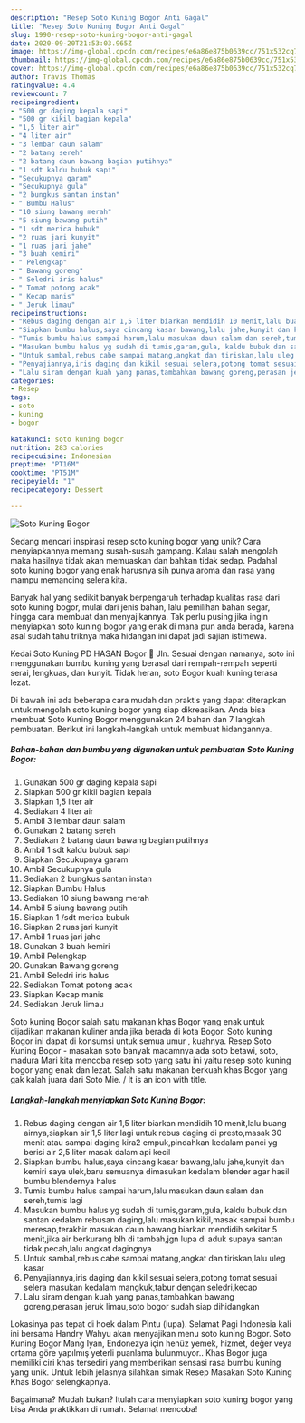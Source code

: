 ```yaml
---
description: "Resep Soto Kuning Bogor Anti Gagal"
title: "Resep Soto Kuning Bogor Anti Gagal"
slug: 1990-resep-soto-kuning-bogor-anti-gagal
date: 2020-09-20T21:53:03.965Z
image: https://img-global.cpcdn.com/recipes/e6a86e875b0639cc/751x532cq70/soto-kuning-bogor-foto-resep-utama.jpg
thumbnail: https://img-global.cpcdn.com/recipes/e6a86e875b0639cc/751x532cq70/soto-kuning-bogor-foto-resep-utama.jpg
cover: https://img-global.cpcdn.com/recipes/e6a86e875b0639cc/751x532cq70/soto-kuning-bogor-foto-resep-utama.jpg
author: Travis Thomas
ratingvalue: 4.4
reviewcount: 7
recipeingredient:
- "500 gr daging kepala sapi"
- "500 gr kikil bagian kepala"
- "1,5 liter air"
- "4 liter air"
- "3 lembar daun salam"
- "2 batang sereh"
- "2 batang daun bawang bagian putihnya"
- "1 sdt kaldu bubuk sapi"
- "Secukupnya garam"
- "Secukupnya gula"
- "2 bungkus santan instan"
- " Bumbu Halus"
- "10 siung bawang merah"
- "5 siung bawang putih"
- "1 sdt merica bubuk"
- "2 ruas jari kunyit"
- "1 ruas jari jahe"
- "3 buah kemiri"
- " Pelengkap"
- " Bawang goreng"
- " Seledri iris halus"
- " Tomat potong acak"
- " Kecap manis"
- " Jeruk limau"
recipeinstructions:
- "Rebus daging dengan air 1,5 liter biarkan mendidih 10 menit,lalu buang airnya,siapkan air 1,5 liter lagi untuk rebus daging di presto,masak 30 menit atau sampai daging kira2 empuk,pindahkan kedalam panci yg berisi air 2,5 liter masak dalam api kecil"
- "Siapkan bumbu halus,saya cincang kasar bawang,lalu jahe,kunyit dan kemiri saya ulek,baru semuanya dimasukan kedalam blender agar hasil bumbu blendernya halus"
- "Tumis bumbu halus sampai harum,lalu masukan daun salam dan sereh,tumis lagi"
- "Masukan bumbu halus yg sudah di tumis,garam,gula, kaldu bubuk dan santan kedalam rebusan daging,lalu masukan kikil,masak sampai bumbu meresap,terakhir masukan daun bawang biarkan mendidih sekitar 5 menit,jika air berkurang blh di tambah,jgn lupa di aduk supaya santan tidak pecah,lalu angkat dagingnya"
- "Untuk sambal,rebus cabe sampai matang,angkat dan tiriskan,lalu uleg kasar"
- "Penyajiannya,iris daging dan kikil sesuai selera,potong tomat sesuai selera masukan kedalam mangkuk,tabur dengan seledri,kecap"
- "Lalu siram dengan kuah yang panas,tambahkan bawang goreng,perasan jeruk limau,soto bogor sudah siap dihidangkan"
categories:
- Resep
tags:
- soto
- kuning
- bogor

katakunci: soto kuning bogor 
nutrition: 283 calories
recipecuisine: Indonesian
preptime: "PT16M"
cooktime: "PT51M"
recipeyield: "1"
recipecategory: Dessert

---
```



![Soto Kuning Bogor](https://img-global.cpcdn.com/recipes/e6a86e875b0639cc/751x532cq70/soto-kuning-bogor-foto-resep-utama.jpg)

Sedang mencari inspirasi resep soto kuning bogor yang unik? Cara menyiapkannya memang susah-susah gampang. Kalau salah mengolah maka hasilnya tidak akan memuaskan dan bahkan tidak sedap. Padahal soto kuning bogor yang enak harusnya sih punya aroma dan rasa yang mampu memancing selera kita.

Banyak hal yang sedikit banyak berpengaruh terhadap kualitas rasa dari soto kuning bogor, mulai dari jenis bahan, lalu pemilihan bahan segar, hingga cara membuat dan menyajikannya. Tak perlu pusing jika ingin menyiapkan soto kuning bogor yang enak di mana pun anda berada, karena asal sudah tahu triknya maka hidangan ini dapat jadi sajian istimewa.

Kedai Soto Kuning PD HASAN Bogor 📍 Jln. Sesuai dengan namanya, soto ini menggunakan bumbu kuning yang berasal dari rempah-rempah seperti serai, lengkuas, dan kunyit. Tidak heran, soto Bogor kuah kuning terasa lezat.


Di bawah ini ada beberapa cara mudah dan praktis yang dapat diterapkan untuk mengolah soto kuning bogor yang siap dikreasikan. Anda bisa membuat Soto Kuning Bogor menggunakan 24 bahan dan 7 langkah pembuatan. Berikut ini langkah-langkah untuk membuat hidangannya.

<!--inarticleads1-->

##### Bahan-bahan dan bumbu yang digunakan untuk pembuatan Soto Kuning Bogor:

1. Gunakan 500 gr daging kepala sapi
1. Siapkan 500 gr kikil bagian kepala
1. Siapkan 1,5 liter air
1. Sediakan 4 liter air
1. Ambil 3 lembar daun salam
1. Gunakan 2 batang sereh
1. Sediakan 2 batang daun bawang bagian putihnya
1. Ambil 1 sdt kaldu bubuk sapi
1. Siapkan Secukupnya garam
1. Ambil Secukupnya gula
1. Sediakan 2 bungkus santan instan
1. Siapkan  Bumbu Halus
1. Sediakan 10 siung bawang merah
1. Ambil 5 siung bawang putih
1. Siapkan 1 /sdt merica bubuk
1. Siapkan 2 ruas jari kunyit
1. Ambil 1 ruas jari jahe
1. Gunakan 3 buah kemiri
1. Ambil  Pelengkap
1. Gunakan  Bawang goreng
1. Ambil  Seledri iris halus
1. Sediakan  Tomat potong acak
1. Siapkan  Kecap manis
1. Sediakan  Jeruk limau


Soto kuning Bogor salah satu makanan khas Bogor yang enak untuk dijadikan makanan kuliner anda jika berada di kota Bogor. Soto kuning Bogor ini dapat di konsumsi untuk semua umur , kuahnya. Resep Soto Kuning Bogor - masakan soto banyak macamnya ada soto betawi, soto, madura Mari kita mencoba resep soto yang satu ini yaitu resep soto kuning bogor yang enak dan lezat. Salah satu makanan berkuah khas Bogor yang gak kalah juara dari Soto Mie. / It is an icon with title. 

<!--inarticleads2-->

##### Langkah-langkah menyiapkan Soto Kuning Bogor:

1. Rebus daging dengan air 1,5 liter biarkan mendidih 10 menit,lalu buang airnya,siapkan air 1,5 liter lagi untuk rebus daging di presto,masak 30 menit atau sampai daging kira2 empuk,pindahkan kedalam panci yg berisi air 2,5 liter masak dalam api kecil
1. Siapkan bumbu halus,saya cincang kasar bawang,lalu jahe,kunyit dan kemiri saya ulek,baru semuanya dimasukan kedalam blender agar hasil bumbu blendernya halus
1. Tumis bumbu halus sampai harum,lalu masukan daun salam dan sereh,tumis lagi
1. Masukan bumbu halus yg sudah di tumis,garam,gula, kaldu bubuk dan santan kedalam rebusan daging,lalu masukan kikil,masak sampai bumbu meresap,terakhir masukan daun bawang biarkan mendidih sekitar 5 menit,jika air berkurang blh di tambah,jgn lupa di aduk supaya santan tidak pecah,lalu angkat dagingnya
1. Untuk sambal,rebus cabe sampai matang,angkat dan tiriskan,lalu uleg kasar
1. Penyajiannya,iris daging dan kikil sesuai selera,potong tomat sesuai selera masukan kedalam mangkuk,tabur dengan seledri,kecap
1. Lalu siram dengan kuah yang panas,tambahkan bawang goreng,perasan jeruk limau,soto bogor sudah siap dihidangkan


Lokasinya pas tepat di hoek dalam Pintu (lupa). Selamat Pagi Indonesia kali ini bersama Handry Wahyu akan menyajikan menu soto kuning Bogor. Soto Kuning Bogor Mang Iyan, Endonezya için henüz yemek, hizmet, değer veya ortama göre yapılmış yeterli puanlama bulunmuyor.. Khas Bogor juga memiliki ciri khas tersediri yang memberikan sensasi rasa bumbu kuning yang unik. Untuk lebih jelasnya silahkan simak Resep Masakan Soto Kuning Khas Bogor selengkapnya. 

Bagaimana? Mudah bukan? Itulah cara menyiapkan soto kuning bogor yang bisa Anda praktikkan di rumah. Selamat mencoba!
